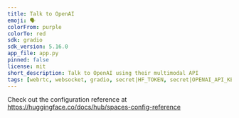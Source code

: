 ```yaml
---
title: Talk to OpenAI
emoji: 🗣️
colorFrom: purple
colorTo: red
sdk: gradio
sdk_version: 5.16.0
app_file: app.py
pinned: false
license: mit
short_description: Talk to OpenAI using their multimodal API
tags: [webrtc, websocket, gradio, secret|HF_TOKEN, secret|OPENAI_API_KEY]
---
```


Check out the configuration reference at https://huggingface.co/docs/hub/spaces-config-reference